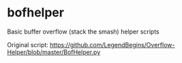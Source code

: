 # bofhelper
Basic buffer overflow (stack the smash) helper scripts

Original script: https://github.com/LegendBegins/Overflow-Helper/blob/master/BofHelper.py
